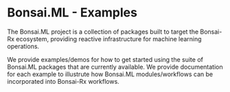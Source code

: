 # Bonsai.ML - Examples

The Bonsai.ML project is a collection of packages built to target the Bonsai-Rx ecosystem, providing reactive infrastructure for machine learning operations.

We provide examples/demos for how to get started using the suite of Bonsai.ML packages that are currently available. We provide documentation for each example to illustrute how Bonsai.ML modules/workflows can be incorporated into Bonsai-Rx workflows.
